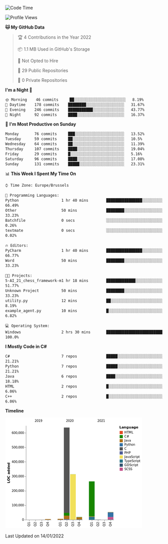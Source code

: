 <!--START_SECTION:waka-->
![Code Time](http://img.shields.io/badge/Code%20Time-117%20hrs%2036%20mins-blue)

![Profile Views](http://img.shields.io/badge/Profile%20Views-0-blue)

**🐱 My GitHub Data** 

> 🏆 4 Contributions in the Year 2022
 > 
> 📦 1.1 MB Used in GitHub's Storage 
 > 
> 🚫 Not Opted to Hire
 > 
> 📜 29 Public Repositories 
 > 
> 🔑 0 Private Repositories  
 > 
**I'm a Night 🦉** 

```text
🌞 Morning    46 commits     ██░░░░░░░░░░░░░░░░░░░░░░░   8.19% 
🌆 Daytime    178 commits    ████████░░░░░░░░░░░░░░░░░   31.67% 
🌃 Evening    246 commits    ███████████░░░░░░░░░░░░░░   43.77% 
🌙 Night      92 commits     ████░░░░░░░░░░░░░░░░░░░░░   16.37%

```
📅 **I'm Most Productive on Sunday** 

```text
Monday       76 commits     ███░░░░░░░░░░░░░░░░░░░░░░   13.52% 
Tuesday      59 commits     ██░░░░░░░░░░░░░░░░░░░░░░░   10.5% 
Wednesday    64 commits     ██░░░░░░░░░░░░░░░░░░░░░░░   11.39% 
Thursday     107 commits    ████░░░░░░░░░░░░░░░░░░░░░   19.04% 
Friday       29 commits     █░░░░░░░░░░░░░░░░░░░░░░░░   5.16% 
Saturday     96 commits     ████░░░░░░░░░░░░░░░░░░░░░   17.08% 
Sunday       131 commits    █████░░░░░░░░░░░░░░░░░░░░   23.31%

```


📊 **This Week I Spent My Time On** 

```text
⌚︎ Time Zone: Europe/Brussels

💬 Programming Languages: 
Python                   1 hr 40 mins        ████████████████░░░░░░░░░   66.49% 
Other                    50 mins             ████████░░░░░░░░░░░░░░░░░   33.23% 
Batchfile                0 secs              ░░░░░░░░░░░░░░░░░░░░░░░░░   0.26% 
textmate                 0 secs              ░░░░░░░░░░░░░░░░░░░░░░░░░   0.02%

🔥 Editors: 
PyCharm                  1 hr 40 mins        ████████████████░░░░░░░░░   66.77% 
Word                     50 mins             ████████░░░░░░░░░░░░░░░░░   33.23%

🐱‍💻 Projects: 
5-AI_21_chess_framework-m1 hr 18 mins        █████████████░░░░░░░░░░░░   51.77% 
Unknown Project          50 mins             ████████░░░░░░░░░░░░░░░░░   33.23% 
utility.py               12 mins             ██░░░░░░░░░░░░░░░░░░░░░░░   8.19% 
example_agent.py         10 mins             █░░░░░░░░░░░░░░░░░░░░░░░░   6.82%

💻 Operating System: 
Windows                  2 hrs 30 mins       █████████████████████████   100.0%

```

**I Mostly Code in C#** 

```text
C#                       7 repos             █████░░░░░░░░░░░░░░░░░░░░   21.21% 
Python                   7 repos             █████░░░░░░░░░░░░░░░░░░░░   21.21% 
Java                     6 repos             ████░░░░░░░░░░░░░░░░░░░░░   18.18% 
HTML                     2 repos             █░░░░░░░░░░░░░░░░░░░░░░░░   6.06% 
C++                      2 repos             █░░░░░░░░░░░░░░░░░░░░░░░░   6.06%

```


**Timeline**

![Chart not found](https://raw.githubusercontent.com/Arafa42/Arafa42/main/charts/bar_graph.png) 


 Last Updated on 14/01/2022
<!--END_SECTION:waka-->


<!-- 
[![Hits](https://hits.seeyoufarm.com/api/count/incr/badge.svg?url=https%3A%2F%2Fgithub.com%2FArafa42&count_bg=%23455AF3&title_bg=%23262D3B&icon=github.svg&icon_color=%23588EF7&title=visitors&edge_flat=false)](https://hits.seeyoufarm.com)
 -->
